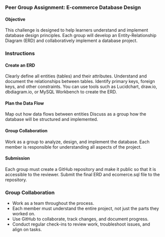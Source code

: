 ### Peer Group Assignment: E-commerce Database Design

#### Objective
This challenge is designed to help learners understand and implement database design principles. Each group will develop an Entity-Relationship Diagram (ERD) and collaboratively implement a database project.
### Instructions

#### Create an  ERD
Clearly define all entities (tables) and their attributes.
Understand and document the relationships between tables.
Identify primary keys, foreign keys, and other constraints.
You can use tools such as Lucidchart, draw.io, dbdiagram.io, or MySQL Workbench to create the ERD.
#### Plan the Data Flow
Map out how data flows between entities
Discuss as a group how the database will be structured and implemented.
#### Group Collaboration
Work as a group to analyze, design, and implement the database.
Each member is responsible for understanding all aspects of the project.
#### Submission
Each group must create a GitHub repository and make it public so that it is accessible to the reviewer.
Submit the final ERD and ecomerce.sql file to the repository.

### Group Collaboration
- Work as a team throughout the process.
- Each member must understand the entire project, not just the parts they worked on.
- Use GitHub to collaborate, track changes, and document progress.
- Conduct regular check-ins to review work, troubleshoot issues, and align on tasks.
